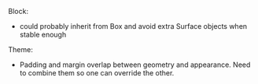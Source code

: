 Block:

- could probably inherit from Box and avoid extra Surface objects when stable enough

Theme:

- Padding and margin overlap between geometry and appearance. Need to combine them so one can override the other.
